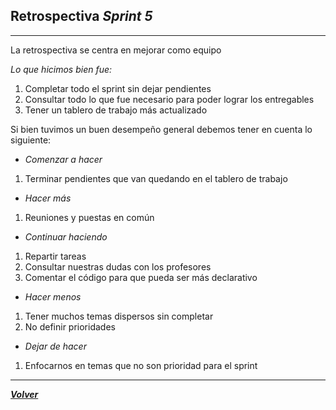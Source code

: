 ## Retrospectiva *Sprint 5*
-----
La retrospectiva se centra en mejorar como equipo

*Lo que hicimos bien fue:*

1. Completar todo el sprint sin dejar pendientes
2. Consultar todo lo que fue necesario para poder lograr los entregables
3. Tener un tablero de trabajo más actualizado


Si bien tuvimos un buen desempeño general debemos tener en cuenta lo siguiente:

- *Comenzar a hacer*

1. Terminar pendientes que van quedando en el tablero de trabajo

- *Hacer más*

1.  Reuniones y puestas en común

- *Continuar haciendo*

1. Repartir tareas
2. Consultar nuestras dudas con los profesores
3. Comentar el código para que pueda ser más declarativo

- *Hacer menos*

1.  Tener muchos temas dispersos sin completar
2.  No definir prioridades

- *Dejar de hacer*

1.  Enfocarnos en temas que no son prioridad para el sprint

--------------------------------

[***Volver***](https://github.com/SebastianRaiquenParisi/proyectoIntegradorEquipo12/blob/main/RETRO.md)
